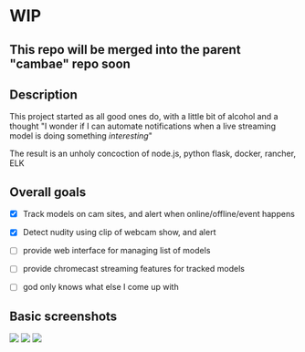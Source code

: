 # WIP

## This repo will be merged into the parent "cambae" repo soon

## Description

This project started as all good ones do, with a little bit of alcohol and a thought "I wonder if I can automate notifications when a live streaming model is doing something _interesting_"

The result is an unholy concoction of node.js, python flask, docker, rancher, ELK
## Overall goals

- [X] Track models on cam sites, and alert when online/offline/event happens

- [X] Detect nudity using clip of webcam show, and alert

- [ ] provide web interface for managing list of models

- [ ] provide chromecast streaming features for tracked models

- [ ] god only knows what else I come up with

## Basic screenshots

![](http://ul.gy/aCnV0.png)
![](http://ul.gy/dgHTi.png)
![](http://ul.gy/l0tSK.png)
